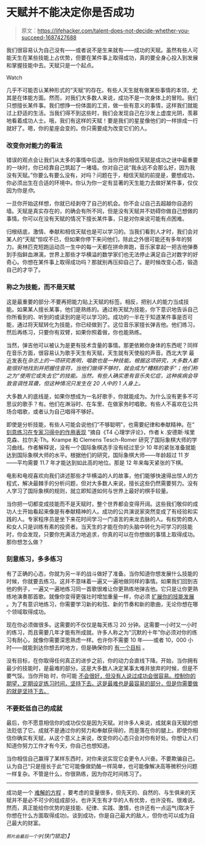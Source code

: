 # 天赋并不能决定你是否成功

> 原文：<https://lifehacker.com/talent-does-not-decide-whether-you-succeed-1687427688>

我们很容易认为自己没有——或者说不是生来就有——成功的天赋。虽然有些人可能天生在某些技能上占优势，但要在某件事上取得成功，真的要全身心投入到发展和掌握技能中去。天赋只是一个起点。

Watch

几乎不可能否认某种形式的“天赋”的存在。有些人天生就有做某些事情的本领，尤其是在体能方面。然而，对我们大多数人来说，成功不是一次身体上的冒险。我们只想擅长某件事。我们想挣一份体面的工资，做一些有意义的事情，这样我们就能过上舒适的生活。当我们得不到这些时，我们会发现自己在沙发上虚度光阴，羡慕地看着成功人士。哦，我们有这样的天赋！要是我们的星星像他们的一样排成一行就好了。嗯，你的星座会变的。你只需要成为改变它们的人。

### **改变你对能力的看法**

错误的观点会让我们从太多的事情中后退。当你开始相信天赋是成功之谜中最重要的一块时，你已经靠自己筑起了一堵墙。你对自己说“我永远不会那么好，因为我没有天赋。”你要么有要么没有，对吗？问题在于，相信天赋的前提是，要想成功，你必须出生在合适的环境中。你认为你一定有显著的天生能力去做好某件事，仅仅因为你是*你*。

一旦你开始这样想，你就已经剥夺了自己的机会。你不会*让*自己去超越你自造的墙。天赋是真实存在的，的确会有所不同，但是没有天赋并不妨碍你做自己想做的事情。你可以在没有天赋的情况下擅长某件事，只是对你来说可能有点困难。

归根结底，激情、奉献和相信天赋也是可以学习的。当我们看到人才时，我们会对某人的“天赋”惊叹不已，但如果你停下来问他们，除此之外很可能还有多年的努力。奥林匹克短跑运动员一生中的每一天都在拼命奔跑，音乐家拿起一把吉他弹奏到手指鲜血淋漓，世界上那些才华横溢的数学家们也无法停止满足自己对数字的好奇心。你想在某件事上取得成功吗？那就别再压抑自己了。是时候改变心态，锻造自己的才华了。

### 称之为技能，而不是天赋

这是最重要的部分:不要再把能力贴上天赋的标签。相反，把别人的能力当成技能。如果某人擅长某事，他们是熟练的。通过称天赋为技能，你下意识地告诉自己你所看到的、听到的或读到的是可以学习的。成功的一半在于知道某件事是否可能，通过将天赋转化为技能，你已经做到了。这位音乐家擅长弹吉他。他们练习，然后再练习，只要你有双臂，如果你照着做，你也能熟练。

当然，弹吉他可以被认为是更有技术含量的事情。那更依赖你身体的东西呢？同样在音乐方面，很容易认为歌手天生有天赋，天生就有天使般的声音。西北大学 最近发表在*杂志上的一项研究表明，唱歌也是一种技能。根据这项研究，大多数人都能很好地找到并把握住音符，当他们做得不够时，就会成为“糟糕的歌手”；他们称之为“使用它或失去它”的技能。当然，有些人确实患有音乐失忆症，这种疾病会导致音调性耳聋，但这种情况只发生在 20 人中的 1 人身上。*

大多数人的底线是，如果你想成为一名好歌手，你就能成为。为什么没有更多不可思议的歌手？有。他们在淋浴时、在车里、在做家务时唱歌。有些人不喜欢在公共场合唱歌，或者认为自己唱得不够好。

即使是分析技能，有些人可能会说他们“不够聪明”，也需要纪律和奉献精神。在“ [刻意练习在专家习得中的作用表现](http://graphics8.nytimes.com/images/blogs/freakonomics/pdf/DeliberatePractice(PsychologicalReview).pdf) ”摘自《T4 心理学评论》，作者 k .安德斯·埃里克森、拉尔夫·Th。Krampe 和 Clemens Tesch-Romer 研究了国际象棋大师的学习曲线。作者解释说，没有一个国际象棋选手没有经过至少 10 年的紧张准备就能达到国际象棋大师的水平。根据他们的研究，国际象棋大师——年龄超过 11 岁——平均需要 11.7 年才能达到如此高的地位。那是 12 年来每天紧张的下棋。

电影和电视喜欢向我们讲述那些才华横溢的人的故事，他们能够快速得出惊人的方程式，解决最棘手的分析问题，但对大多数人来说，擅长这些仍然需要努力。没有人学习了国际象棋的规则，就立即知道如何与世界上最好的棋手较量。

当你把一切都变成技能而不是天赋时，整个世界都会变得开阔。这些我们敬仰的成功人士开始看起来像是有奉献精神的人。成功的公共演说家突然变成了有经验和实践的人。专家程序员是坐下来花时间学习一门语言的来龙去脉的人。有权势的商人和女人只是训练有素的投资者。当天生的才能在你的头脑中转化为可学习的技能时，你会发现，只要你充满活力地追求，你真的可以在你想做的事情上取得成功。那你想怎么做？

### **刻意练习，多多练习**

有了正确的心态，你就为另一半的战斗做好了准备。当你知道你想发展什么技能的时候，你就要去练习。这并不意味着一遍又一遍地做同样的事情。如果我们回到吉他的例子，一遍又一遍地练习同一首歌很难让你更熟练地弹吉他。它只是让你更熟练地演奏那首歌。就像你变得更强壮时增加重量一样，你必须 [扩展你的技能发展](http://lifehacker.com/a-better-way-to-practice-5939374) 。为了有意识地练习，你需要学习新的和弦、新的节奏和新的歌曲，无论你想在哪个领域取得成功。

现在你必须做很多。这需要的不仅仅是每天练习 20 分钟。这需要一小时又一小时的练习，而且需要几年才能有所成就。许多人称之为“沉默的十年”你必须对你的练习有耐心，就像你需要深思熟虑一样。也许你不需要 10 年——或者 10，000 小时——就能到达你想去的地方，但是确保你的 [有一个目标](https://lifehacker.com/practice-towards-a-specific-target-during-your-ten-yea-1653961896) 。

没有目标，在你取得任何真正的进步之前，你的动力会直线下降。开始，当你拥有最少的技能时，是最难的部分。这是大多数人决定某事太难并放弃的时候，但是不要气馁。当你开始 时，你可能 [不会很好，但没有人说过成功会很容易。控制你的期望，定期设定练习时间，坚持下去。这是最难也是最容易的部分，但是你需要做的就是坚持下去。](https://lifehacker.com/how-i-tackled-three-skills-i-never-thought-id-learn-1513489403)

### 不要贬低自己的成就

最后，你不愿意相信你的成功仅仅是因为天赋。对许多人来说，成就来自天赋的想法贬低了它。成就不是通过你的努力和奉献获得的，而是落在你的腿上。即使你相信你确实有天赋，从这个意义上来说，改变你的心态只会对你有好处。你想让人们知道你努力工作才有今天，你自己也想知道。

当你相信自己赢得了某样东西时，对你来说实现它会更令人兴奋。不要欺骗自己，认为自己“只是擅长于此”它可能像做奶酪一样简单，也可能像解决高等微积分问题一样复杂。不管是什么，你很熟练，因为你花时间练习了。

* * *

成功是一个 [难解的方程](https://lifehacker.com/success-is-controlling-how-you-spend-your-time-1682657639) ，要考虑的变量很多，但先天的、自然的、与生俱来的天赋并不是必不可少的组成部分。也许天生有才华的人有优势，也许没有。很难说。然而，真正能给你优势的是技能、纪律、实践、激情，也许还有一点运气(取决于你想在什么方面取得成功)。谈到成功，你是自己最大的敌人，但你也可以成为自己最大的财富。

<small>*照片由*</small><small>*最后一个字*</small>*(快门锁定)】*